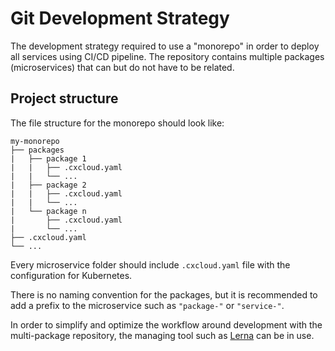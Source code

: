 # Git Development Strategy

The development strategy required to use a "monorepo" in order to deploy all services using CI/CD pipeline. The repository contains multiple packages (microservices) that can but do not have to be related.

## Project structure

The file structure for the monorepo should look like:

```console
my-monorepo
├── packages
|   ├── package 1
|   |   ├── .cxcloud.yaml
|   |   └── ...
|   ├── package 2
|   |   ├── .cxcloud.yaml
|   |   └── ...
|   └── package n
|       ├── .cxcloud.yaml
|       └── ...
├── .cxcloud.yaml
└── ...
```

Every microservice folder should include `.cxcloud.yaml` file with the configuration for Kubernetes.

There is no naming convention for the packages, but it is recommended to add a prefix to the microservice such as `"package-"` or `"service-"`.

In order to simplify and optimize the workflow around development with the multi-package repository, the managing tool such as [Lerna](https://lerna.js.org/) can be in use.
